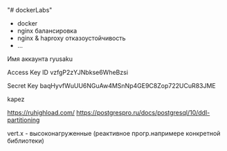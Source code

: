 "# dockerLabs"

* docker
* nginx балансировка
* nginx & haproxy отказоустойчивость
* ...


Имя аккаунта
ryusaku

Access Key ID
vzfgP2zYJNbkse6WheBzsi

Secret Key
baqHyvfWuUU6NGuAw4MSnNp4GE9C8Zop722UCuR83JME

kapez

https://ruhighload.com/
https://postgrespro.ru/docs/postgresql/10/ddl-partitioning

vert.x - высоконагруженные (реактивное прогр.напримере конкретной библиотеки)

